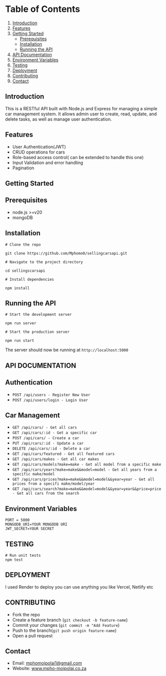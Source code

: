 # Table of Contents

1. [Introduction](#introduction)
2. [Features](#features)
3. [Getting Started](#getting-started)
   - [Prerequisites](#prerequisites)
   - [Installation](#installation)
   - [Running the API](#running-the-api)
4. [API Documentation](#api-documentation)
5. [Environment Variables](#environment-variables)
6. [Testing](#testing)
7. [Deployment](#deployment)
8. [Contributing](#contributing)
9. [Contact](#contact)

## Introduction

This is a RESTful API built with Node.js and Express for managing a simple car management system. It allows admin user to create, read, update, and delete tasks, as well as manage user authentication.

## Features

- User Authentication(JWT)
- CRUD operations for cars
- Role-based access control( can be extended to handle this one)
- Input Validation and error handling
- Pagination

## Getting Started

## Prerequisites

- node.js >=v20
- mongoDB

## Installation

```
# Clone the repo

git clone https://github.com/Mphomo0/sellingcarsapi.git

# Navigate to the project directory

cd sellingscarsapi

# Install dependencies

npm install

```

## Running the API

```
# Start the development server

npm run server

# Start the production server

npm run start

```

The server should now be running at `http://localhost:5000`

## API DOCUMENTATION

## Authentication

- `POST /api/users - Register New User`
- `POST /api/users/login - Login User`

## Car Management

- `GET /api/cars/ - Get all cars`
- `GET /api/cars/:id - Get a specific car`
- `POST /api/cars/ - Create a car`
- `PUT /api/cars/:id - Update a car`
- `DELETE /api/cars/:id - Delete a car`
- `GET /api/cars/featured - Get all featured cars`
- `GET /api/cars/makes - Get all car makes`
- `GET /api/cars/models?make=make - Get all model from a specific make`
- `GET /api/cars/years?make=make&&model=model - Get all years from a specific make/model`
- `GET /api/cars/prices?make=make&&model=model&&year=year - Get all prices from a specifi make/model/year`
- `GET /api/cars/search?make=make&&model=model&&year=year&&price=price - Get all cars from the search`

## Environment Variables

```
PORT = 5000
MONGODB_URI=YOUR MONGODB URI
JWT_SECRET=YOUR SECRET

```

## TESTING

```
# Run unit tests
npm test

```

## DEPLOYMENT

I used Render to deploy you can use anything you like Vercel, Netlify etc

## CONTRIBUTING

- Fork the repo
- Create a feature branch (`git checkout -b feature-name`)
- Commit your changes (`git commit -m "Add Feature`)
- Push to the branch(`git push origin feature-name`)
- Open a pull request

## Contact

- Email: mphomoipolai1@gmail.com
- Website: www.mpho-moipolai.co.za
